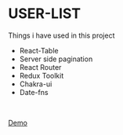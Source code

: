<h1>USER-LIST</h1>

Things i have used in this project
- React-Table
- Server side pagination
- React Router
- Redux Toolkit
- Chakra-ui
- Date-fns

</br>

[Demo](https://user-list-serhatg35.vercel.app/)
